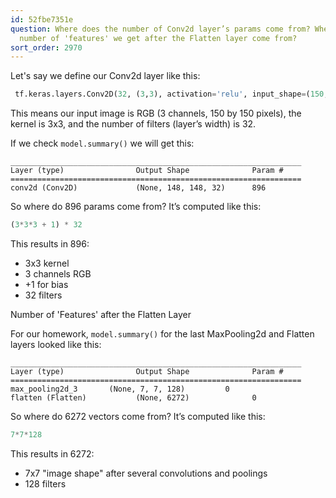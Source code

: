 ```yaml
---
id: 52fbe7351e
question: Where does the number of Conv2d layer’s params come from? Where does the
  number of 'features' we get after the Flatten layer come from?
sort_order: 2970
---
```


Let's say we define our Conv2d layer like this:

```python
 tf.keras.layers.Conv2D(32, (3,3), activation='relu', input_shape=(150, 150, 3))
```

This means our input image is RGB (3 channels, 150 by 150 pixels), the kernel is 3x3, and the number of filters (layer’s width) is 32.

If we check `model.summary()` we will get this:

```
_________________________________________________________________
Layer (type)                Output Shape              Param #
=================================================================
conv2d (Conv2D)             (None, 148, 148, 32)      896
```

So where do 896 params come from? It’s computed like this:

```python
(3*3*3 + 1) * 32
```

This results in 896:

- 3x3 kernel
- 3 channels RGB
- +1 for bias
- 32 filters


Number of 'Features' after the Flatten Layer

For our homework, `model.summary()` for the last MaxPooling2d and Flatten layers looked like this:

```
_________________________________________________________________
Layer (type)                Output Shape              Param #
=================================================================
max_pooling2d_3       (None, 7, 7, 128)         0
flatten (Flatten)           (None, 6272)              0
```

So where do 6272 vectors come from? It’s computed like this:

```python
7*7*128
```

This results in 6272:

- 7x7 "image shape" after several convolutions and poolings
- 128 filters

